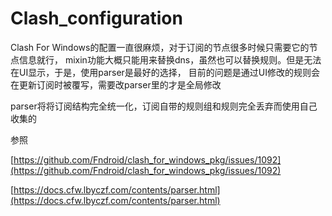 # Clash_configuration

Clash For Windows的配置一直很麻烦，对于订阅的节点很多时候只需要它的节点信息就行，
mixin功能大概只能用来替换dns，虽然也可以替换规则。但是无法在UI显示，于是，使用parser是最好的选择，
目前的问题是通过UI修改的规则会在更新订阅时被覆写，需要改parser里的才是全局修改

parser将将订阅结构完全统一化，订阅自带的规则组和规则完全丢弃而使用自己收集的

参照

[https://github.com/Fndroid/clash_for_windows_pkg/issues/1092](https://github.com/Fndroid/clash_for_windows_pkg/issues/1092)

[https://docs.cfw.lbyczf.com/contents/parser.html](https://docs.cfw.lbyczf.com/contents/parser.html)